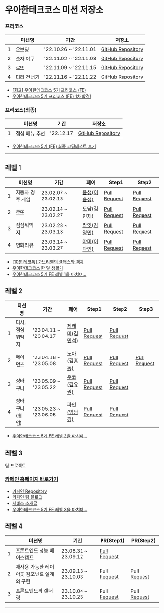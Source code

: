 # 우아한테크코스 미션 저장소

<!-- 원본 최종 미션 커밋 이력을 그대로 이식 후, 별도의 폴더로 정리하는 방식으로 기록 -->

### 프리코스
|   | 미션명 | 기간 | 저장소 |
|---|---|---|---|
| 1 | 온보딩 | '22.10.26 ~ '22.11.01 | [GitHub Repository](https://github.com/gabrielyoon7/javascript-onboarding/tree/gabrielyoon7) |
| 2 | 숫자 야구 | '22.11.02 ~ '22.11.08 | [GitHub Repository](https://github.com/gabrielyoon7/javascript-baseball/tree/gabrielyoon7) |
| 3 | 로또 | '22.11.09 ~ '22.11.15 | [GitHub Repository](https://github.com/gabrielyoon7/javascript-lotto-precourse/tree/gabrielyoon7) |
| 4 | 다리 건너기 | '22.11.16 ~ '22.11.22 | [GitHub Repository](https://github.com/gabrielyoon7/javascript-bridge/tree/gabrielyoon7) |

- [[회고] 우아한테크코스 5기 프리코스 (FE)](https://leirbag.tistory.com/125)
- [우아한테크코스 5기 프리코스 (FE) 1차 합격!](https://leirbag.tistory.com/126)

### 프리코스(최종)
|   | 미션명 | 기간 | 저장소 |
|---|---|---|---|
| 1 | 점심 메뉴 추천 | '22.12.17 | [GitHub Repository](https://github.com/gabrielyoon7/javascript-menu/tree/gabrielyoon7) |

- [우아한테크코스 5기 (FE) 최종 코딩테스트 후기](https://leirbag.tistory.com/127)

---

## 레벨 1
|   | 미션명 | 기간 | 페어 | Step1 | Step2 |
|---|---|---|---|---|---|
| 1 | 자동차 경주 게임 | '23.02.07 ~ '23.02.13 | [윤생(이윤성)](https://github.com/2yunseong) | [Pull Request](https://github.com/woowacourse/javascript-racingcar/pull/153) | [Pull Request](https://github.com/woowacourse/javascript-racingcar/pull/208)  |
| 2 | 로또 | '23.02.14 ~ '23.02.27 | [도담(김민재)](https://github.com/D0Dam) | [Pull Request](https://github.com/woowacourse/javascript-lotto/pull/176) | [Pull Request](https://github.com/woowacourse/javascript-lotto/pull/252)  |
| 3 | 점심뭐먹지 | '23.02.28 ~ '23.03.13 | [라잇(강영민)](https://github.com/kangyeongmin) | [Pull Request](https://github.com/woowacourse/javascript-lunch/pull/19) | [Pull Request](https://github.com/woowacourse/javascript-lunch/pull/58)  |
| 4 | 영화리뷰 | '23.03.14 ~ '23.03.27 | [야미(이다인)](https://github.com/feb-dain) | [Pull Request](https://github.com/woowacourse/javascript-movie-review/pull/14) | [Pull Request](https://github.com/woowacourse/javascript-movie-review/pull/81)  |

- [[10분 테코톡] 가브리엘의 클래스와 객체](https://youtu.be/xt9uzb39K5w?si=b79T3xUuh_zQJ9Rk)
- [우아한테크코스 한 달 생활기](https://leirbag.tistory.com/134)
- [우아한테크코스 5기 FE 레벨 1을 마치며...](https://leirbag.tistory.com/141)

## 레벨 2
|   | 미션명 | 기간 | 페어 | Step1 | Step2 | Step3 |
|---|---|---|---|---|---|---|
| 1 | 다시,점심뭐먹지 | '23.04.11 ~ '23.04.17 | [제레미(김민석)](https://github.com/shackstack) | [Pull Request](https://github.com/woowacourse/react-lunch/pull/1) | [Pull Request](https://github.com/woowacourse/react-lunch/pull/59) |  |
| 2 | 페이먼츠 | '23.04.18 ~ '23.05.08 | [노아(김홍동)](https://github.com/nlom0218) | [Pull Request](https://github.com/woowacourse/react-payments/pull/187) | [Pull Request](https://github.com/woowacourse/react-payments/pull/254) | [Pull Request](https://github.com/woowacourse/react-payments/pull/291) |  |
| 3 | 장바구니 | '23.05.09 ~ '23.05.22 | [우코(김유권)](https://github.com/ukkodeveloper) | [Pull Request](https://github.com/woowacourse/react-shopping-cart/pull/161) | [Pull Request](https://github.com/woowacourse/react-shopping-cart/pull/231) |
| 4 | 장바구니(협업) | '23.05.23 ~ '23.06.05 | [파인(임낭경)](https://github.com/nangkyeonglim) | [Pull Request](https://github.com/woowacourse/react-shopping-cart-prod/pull/78) | [Pull Request](https://github.com/woowacourse/react-shopping-cart-prod/pull/148) | 

- [우아한테크코스 5기 FE 레벨 2을 마치며...](https://leirbag.tistory.com/150)

## 레벨 3

팀 프로젝트

### [카페인 홈페이지 바로가기](https://carffe.in)


- [카페인 Repository](https://github.com/woowacourse-teams/2023-car-ffeine)
- [카페인 팀 블로그](https://car-ffeine.github.io/archive)
- [서비스 소개글](https://sites.google.com/woowahan.com/woowacourse-demo-5th/%ED%94%84%EB%A1%9C%EC%A0%9D%ED%8A%B8/%EC%B9%B4%ED%8E%98%EC%9D%B8?authuser=0)
- [우아한테크코스 5기 FE 레벨 3을 마치며...](https://leirbag.tistory.com/155)

## 레벨 4
|   | 미션명 | 기간  | PR(Step1) | PR(Step2) |
|---|---|---|---|---|
| 1 | 프론트엔드 성능 베이스캠프 | '23.08.31 ~ '23.09.12 | [Pull Request](https://github.com/woowacourse/perf-basecamp/pull/70) |  |
| 2 | 재사용 가능한 레이아웃 컴포넌트 설계와 구현 | '23.09.13 ~ '23.10.03 | [Pull Request](https://github.com/woowacourse/layout-component/pull/23) | [Pull Request](https://github.com/woowacourse/layout-component/pull/62) |
| 3 | 프론트엔드의 렌더링 | '23.10.04 ~ '23.10.23 | [Pull Request](https://github.com/woowacourse/frontend-rendering/pull/24) | [Pull Request](https://github.com/woowacourse/frontend-rendering/pull/84) |



---

<!--
## 미러링 방식

이름이 겹칠만한 파일이나 폴더를 생성하지 않고, 프로젝트 수신 이후에 옮겨 줄 백업용 폴더만을 생성한다.

```
git remote add <REPO_NAME> https://github.com/<USER_NAME>/<REPO_NAME>.git
```

```
git fetch <REPO_NAME> <BRANCH_NAME>
```

```
git merge <REPO_NAME>/<BRANCH_NAME> --allow-unrelated-histories
```

파일 수신 이후 폴더 및 파일들 원하는 위치(백업용 폴더)에 옮겨주기 (정리)

전체 커밋 및 푸쉬
-->
